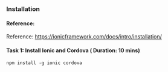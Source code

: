 ### Installation 

#### Reference: 
Reference: https://ionicframework.com/docs/intro/installation/

#### Task 1: Install Ionic and Cordova ( Duration: 10 mins)
```
npm install -g ionic cordova
```
